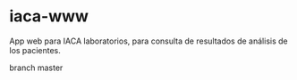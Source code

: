 iaca-www
========

App web para IACA laboratorios, para consulta de resultados de análisis de los pacientes.

branch master